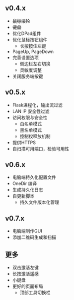## v0.4.x

- ~~鼠标滚轮~~
- ~~键盘~~
- 优化DPad组件
- 优化鼠标按钮组件
  - 长按按住左键
- PageUp, PageDown
- 完善设置选项
  - 侧边栏左右切换
  - 灵敏度调整
- 关闭服务端按键

## v0.5.x

- Flask进程化，输出流过滤
- LAN IP 安全性过滤
- 访问权限与安全性
  - 白名单模式
  - 黑名单模式
  - 控制权释放机制
- 提供HTTPS
- 自扫描可用端口，检验可用性

## v0.6.x

- 电脑端持久化配置文件
- OneDir 编译
- 生成持久化日志
- 自更新脚本
  - 持久文件版本化管理

## v0.7.x

- 电脑端制作GUI
- 添加二维码生成和扫描

## 更多

- 双击激活左键
- 长按激活遥感
- 小键盘
- 更好的页面布局
  - 顶部工具切换栏